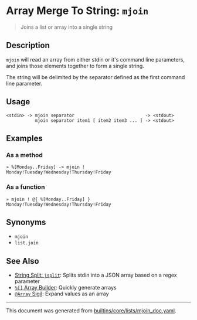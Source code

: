 # Array Merge To String: `mjoin`

> Joins a list or array into a single string

## Description

`mjoin` will read an array from either stdin or it's command line parameters,
and joins those elements together to form a single string.

The string will be delimited by the separator defined as the first command line
parameter.

## Usage

```
<stdin> -> mjoin separator                           -> <stdout>
           mjoin separator item1 [ item2 item3 ... ] -> <stdout>
```

## Examples

### As a method

```
» %[Monday..Friday] -> mjoin !
Monday!Tuesday!Wednesday!Thursday!Friday
```

### As a function

```
» mjoin ! @{ %[Monday..Friday] }
Monday!Tuesday!Wednesday!Thursday!Friday
```

## Synonyms

* `mjoin`
* `list.join`


## See Also

* [String Split: `jsplit`](../commands/jsplit.md):
  Splits stdin into a JSON array based on a regex parameter
* [`%[]` Array Builder](../parser/create-array.md):
  Quickly generate arrays
* [`@Array` Sigil](../parser/array.md):
  Expand values as an array

<hr/>

This document was generated from [builtins/core/lists/mjoin_doc.yaml](https://github.com/lmorg/murex/blob/master/builtins/core/lists/mjoin_doc.yaml).